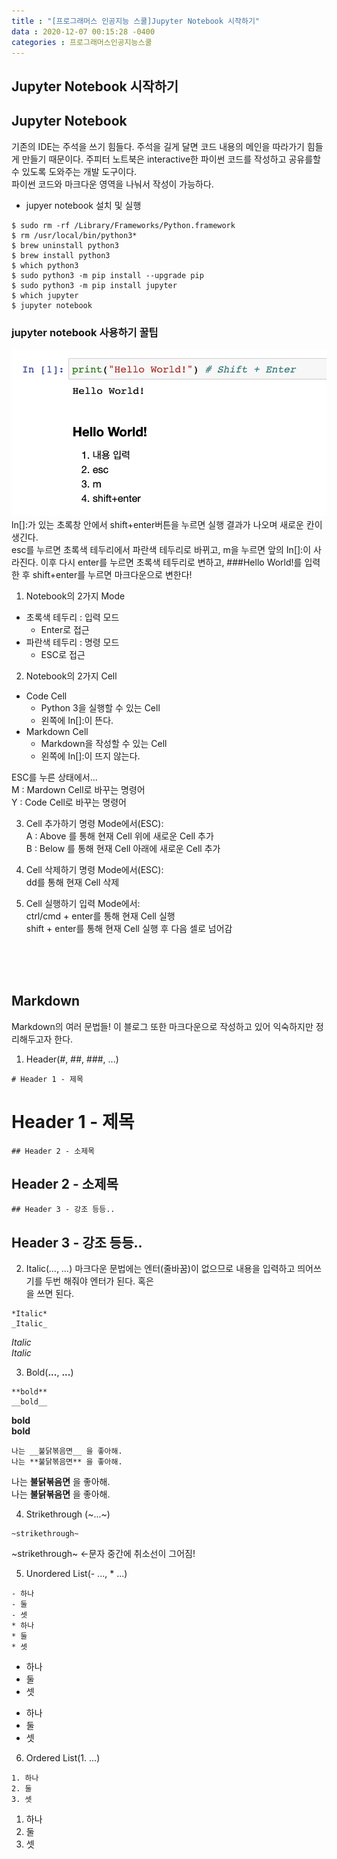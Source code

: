 ```yaml
---
title : "[프로그래머스 인공지능 스쿨]Jupyter Notebook 시작하기"
data : 2020-12-07 00:15:28 -0400
categories : 프로그래머스인공지능스쿨
---
```

## Jupyter Notebook 시작하기
## Jupyter Notebook
기존의 IDE는 주석을 쓰기 힘들다. 주석을 길게 달면 코드 내용의 메인을 따라가기 힘들게 만들기 때문이다. 주피터 노트북은 interactive한 파이썬 코드를 작성하고 공유를할 수 있도록 도와주는 개발 도구이다. <br>
파이썬 코드와 마크다운 영역을 나눠서 작성이 가능하다.<br>
- jupyer notebook 설치 및 실행
```
$ sudo rm -rf /Library/Frameworks/Python.framework
$ rm /usr/local/bin/python3*
$ brew uninstall python3
$ brew install python3
$ which python3
$ sudo python3 -m pip install --upgrade pip
$ sudo python3 -m pip install jupyter
$ which jupyter
$ jupyter notebook
```

### jupyter notebook 사용하기 꿀팁
![Alt Text](/assets/images/20201207/1.png) <br>
ln[]:가 있는 초록창 안에서 shift+enter버튼을 누르면 실행 결과가 나오며 새로운 칸이 생긴다.<br>
esc를 누르면 초록색 테두리에서 파란색 테두리로 바뀌고, m을 누르면 앞의 In[]:이 사라진다. 이후 다시 enter를 누르면 초록색 테두리로 변하고, ###Hello World!를 입력한 후 shift+enter를 누르면 마크다운으로 변한다! <br>
1. Notebook의 2가지 Mode
- 초록색 테두리 : 입력 모드
    - Enter로 접근
- 파란색 테두리 : 명령 모드
    - ESC로 접근

2. Notebook의 2가지 Cell
- Code Cell
    - Python 3을 실행할 수 있는 Cell
    - 왼쪽에 In[]:이 뜬다.
- Markdown Cell
    - Markdown을 작성할 수 있는 Cell
    - 왼쪽에 In[]:이 뜨지 않는다.

ESC를 누른 상태에서...<br>
M : Mardown Cell로 바꾸는 명령어<br>
Y : Code Cell로 바꾸는 명령어<br>

3. Cell 추가하기
명령 Mode에서(ESC):<br>
A : Above 를 통해 현재 Cell 위에 새로운 Cell 추가 <br>
B : Below 를 통해 현재 Cell 아래에 새로운 Cell 추가 <br>

4. Cell 삭제하기
명령 Mode에서(ESC):<br>
dd를 통해 현재 Cell 삭제 <br>

5. Cell 실행하기
입력 Mode에서:<br>
ctrl/cmd + enter를 통해 현재 Cell 실행<br>
shift + enter를 통해 현재 Cell 실행 후 다음 셀로 넘어감<br>

<br>
<br>
<br>

## Markdown
Markdown의 여러 문법들! 이 블로그 또한 마크다운으로 작성하고 있어 익숙하지만 정리해두고자 한다.<br>

1. Header(#, ##, ###, ...)
```
# Header 1 - 제목
```
# Header 1 - 제목

```
## Header 2 - 소제목
```
## Header 2 - 소제목

```
## Header 3 - 강조 등등..
```
## Header 3 - 강조 등등..

2. Italic(*...*, _..._)
마크다운 문법에는 엔터(줄바꿈)이 없으므로 내용을 입력하고 띄어쓰기를 두번 해줘야 엔터가 된다. 혹은 <br>을 쓰면 된다.
```
*Italic*  
_Italic_  
```
*Italic*  
_Italic_  

3. Bold(**...**, __...__)
```
**bold**  
__bold__
```
**bold**  
__bold__  
```
나는 __불닭볶음면__ 을 좋아해.
나는 **불닭볶음면** 을 좋아해.
```
나는 __불닭볶음면__ 을 좋아해.  
나는 **불닭볶음면** 을 좋아해.  


4. Strikethrough (~...~)
```
~strikethrough~  
```
~strikethrough~  <-문자 중간에 취소선이 그어짐!  

5. Unordered List(- ..., * ...)
```
- 하나
- 둘
- 셋
* 하나
* 둘
* 셋
```
- 하나
- 둘
- 셋
* 하나
* 둘
* 셋

6. Ordered List(1. ...)
```
1. 하나
2. 둘
3. 셋
```
1. 하나
2. 둘
3. 셋

